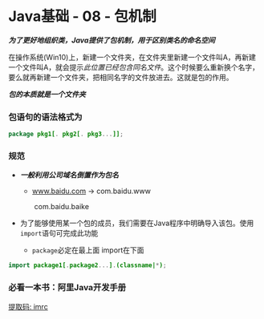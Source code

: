 # Java基础 - 08 - 包机制

***为了更好地组织类，Java提供了包机制，用于区别类名的命名空间***

在操作系统(Win10)上，新建一个文件夹，在文件夹里新建一个文件叫A，再新建一个文件叫A，就会提示*此位置已经包含同名文件*。这个时候要么重新换个名字，要么就再新建一个文件夹，把相同名字的文件放进去。这就是包的作用。

***包的本质就是一个文件夹***

### 包语句的语法格式为

```java
package pkg1[. pkg2[. pkg3...]];
```

### 规范

- ***一般利用公司域名倒置作为包名***

  - www.baidu.com  ->  com.baidu.www

    ​								 com.baidu.baike

- 为了能够使用某一个包的成员，我们需要在Java程序中明确导入该包。使用`import`语句可完成此功能

  - `package`必定在最上面 import在下面

```java
import package1[.package2...].(classname|*);
```

### 必看一本书：阿里Java开发手册

[提取码: imrc](https://pan.baidu.com/s/1eIRnl-Frgw_Hduu78IT-5A )